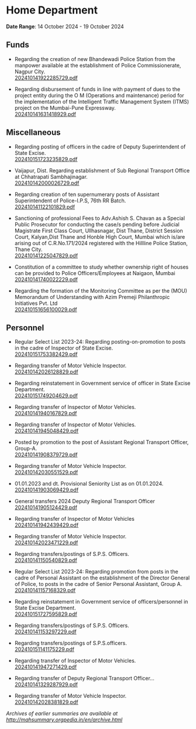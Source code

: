 # Home Department

**Date Range**: 14 October 2024 - 19 October 2024


## Funds
- Regarding the creation of new Bhandewadi Police Station from the manpower available at the establishment of Police Commissionerate, Nagpur City.\
  [202410141922285729.pdf](https://gr.maharashtra.gov.in/Site/Upload/Government%20Resolutions/English/202410141922285729.pdf)

- Regarding disbursement of funds in line with payment of dues to the project entity during the O  M (Operations and maintenance) period for the implementation of the Intelligent Traffic Management System (ITMS) project on the Mumbai-Pune Expressway.\
  [202410141631418929.pdf](https://gr.maharashtra.gov.in/Site/Upload/Government%20Resolutions/English/202410141631418929.pdf)

## Miscellaneous
- Regarding posting of officers in the cadre of Deputy Superintendent of State Excise.\
  [202410151723235829.pdf](https://gr.maharashtra.gov.in/Site/Upload/Government%20Resolutions/English/202410151723235829.pdf)

- Vaijapur, Dist. Regarding establishment of Sub Regional Transport Office at Chhatrapati Sambhajinagar.\
  [202410142000026729.pdf](https://gr.maharashtra.gov.in/Site/Upload/Government%20Resolutions/English/202410142000026729.pdf)

- Regarding creation of ten supernumerary posts of Assistant Superintendent of Police-I.P.S, 76th RR Batch.\
  [202410141122101829.pdf](https://gr.maharashtra.gov.in/Site/Upload/Government%20Resolutions/English/202410141122101829...pdf)

- Sanctioning of professional Fees to Adv.Ashish S. Chavan as a Special Public Prosecutor for conducting the case/s pending before Judicial Magistrate First Class Court, Ullhasnagar, Dist Thane, District Session Court, Kalyan,Dist Thane and Honble High Court, Mumbai which is/are arising out of C.R.No.171/2024 registered with the Hillline Police Station, Thane City.\
  [202410141225047829.pdf](https://gr.maharashtra.gov.in/Site/Upload/Government%20Resolutions/English/202410141225047829.pdf)

- Constitution of a committee to study whether ownership right of houses can be provided to Police Officers/Employees at Naigaon, Mumbai\
  [202410141740022229.pdf](https://gr.maharashtra.gov.in/Site/Upload/Government%20Resolutions/English/202410141740022229.pdf)

- Regarding the formation of the Monitoring Committee as per the (MOU) Memorandum of Understanding with Azim Premeji Philanthropic Initiatives Pvt. Ltd\
  [202410151656100029.pdf](https://gr.maharashtra.gov.in/Site/Upload/Government%20Resolutions/English/202410151656100029.pdf)

## Personnel
- Regular Select List 2023-24: Regarding posting-on-promotion to posts in the cadre of Inspector of State Excise.\
  [202410151753382429.pdf](https://gr.maharashtra.gov.in/Site/Upload/Government%20Resolutions/English/202410151753382429.pdf)

- Regarding transfer of Motor Vehicle Inspector.\
  [202410142026128829.pdf](https://gr.maharashtra.gov.in/Site/Upload/Government%20Resolutions/English/202410142026128829.pdf)

- Regarding reinstatement in Government service of officer in State Excise Department.\
  [202410151749204629.pdf](https://gr.maharashtra.gov.in/Site/Upload/Government%20Resolutions/English/202410151749204629.pdf)

- Regarding  transfer of Inspector of Motor Vehicles.\
  [202410141940167829.pdf](https://gr.maharashtra.gov.in/Site/Upload/Government%20Resolutions/English/202410141940167829.pdf)

- Regarding  transfer of Inspector of Motor Vehicles.\
  [202410141945048429.pdf](https://gr.maharashtra.gov.in/Site/Upload/Government%20Resolutions/English/202410141945048429.pdf)

- Posted by promotion to the post of Assistant Regional Transport Officer, Group-A.\
  [202410141908379729.pdf](https://gr.maharashtra.gov.in/Site/Upload/Government%20Resolutions/English/202410141908379729.pdf)

- Regarding transfer of Motor Vehicle Inspector.\
  [202410142030551529.pdf](https://gr.maharashtra.gov.in/Site/Upload/Government%20Resolutions/English/202410142030551529.pdf)

- 01.01.2023 and dt. Provisional Seniority List as on 01.01.2024.\
  [202410141903069429.pdf](https://gr.maharashtra.gov.in/Site/Upload/Government%20Resolutions/English/202410141903069429.pdf)

- General transfers 2024 Deputy Regional Transport Officer\
  [202410141905124429.pdf](https://gr.maharashtra.gov.in/Site/Upload/Government%20Resolutions/English/202410141905124429.pdf)

- Regarding  transfer of Inspector of Motor Vehicles\
  [202410141942439429.pdf](https://gr.maharashtra.gov.in/Site/Upload/Government%20Resolutions/English/202410141942439429.pdf)

- Regarding transfer of Motor Vehicle Inspector.\
  [202410142023471229.pdf](https://gr.maharashtra.gov.in/Site/Upload/Government%20Resolutions/English/202410142023471229.pdf)

- Regarding transfers/postings of S.P.S. Officers.\
  [202410141150540829.pdf](https://gr.maharashtra.gov.in/Site/Upload/Government%20Resolutions/English/202410141150540829.pdf)

- Regular Select List 2023-24: Regarding promotion from posts in the cadre of Personal Assistant on the establishment of the Director General of Police, to posts in the cadre of Senior Personal Assistant, Group A.\
  [202410141157168329.pdf](https://gr.maharashtra.gov.in/Site/Upload/Government%20Resolutions/English/202410141157168329.pdf)

- Regarding reinstatement in Government service of officers/personnel in State Excise Department.\
  [202410151727595829.pdf](https://gr.maharashtra.gov.in/Site/Upload/Government%20Resolutions/English/202410151727595829.pdf)

- Regarding transfers/postings of S.P.S. Officers.\
  [202410141153297229.pdf](https://gr.maharashtra.gov.in/Site/Upload/Government%20Resolutions/English/202410141153297229.pdf)

- Regarding transfers/postings of S.P.S.officers.\
  [202410151141175229.pdf](https://gr.maharashtra.gov.in/Site/Upload/Government%20Resolutions/English/202410151141175229.pdf)

- Regarding  transfer of Inspector of Motor Vehicles.\
  [202410141947271429.pdf](https://gr.maharashtra.gov.in/Site/Upload/Government%20Resolutions/English/202410141947271429.pdf)

- Regarding transfer of Deputy Regional Transport Officer...\
  [202410141329287929.pdf](https://gr.maharashtra.gov.in/Site/Upload/Government%20Resolutions/English/202410141329287929.pdf)

- Regarding transfer of Motor Vehicle Inspector.\
  [202410142028381829.pdf](https://gr.maharashtra.gov.in/Site/Upload/Government%20Resolutions/English/202410142028381829.pdf)


*Archives of earlier summaries are available at http://mahsummary.orgpedia.in/en/archive.html*